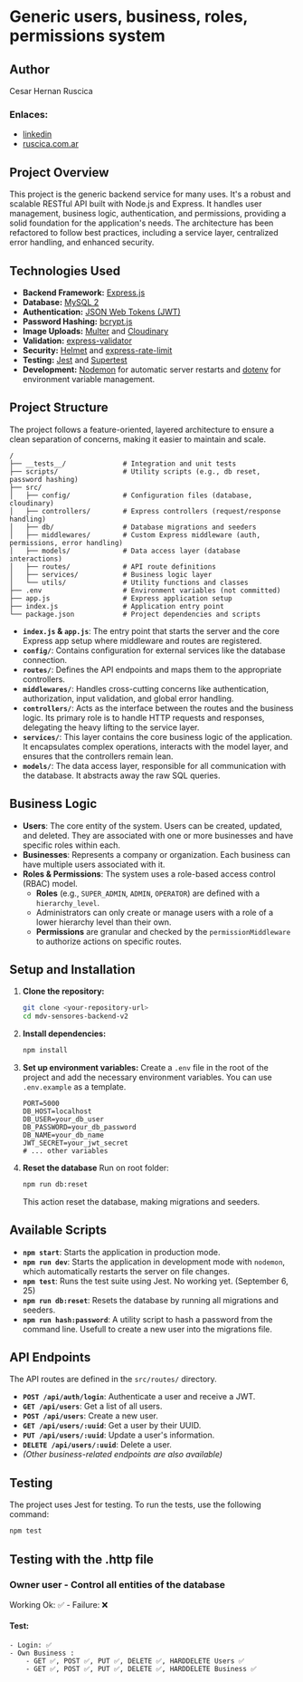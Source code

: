 # Generic users, business, roles, permissions system

## Author 
Cesar Hernan Ruscica 
### Enlaces: 
- <a href= 'https://www.linkedin.com/in/cesar-hernan-ruscica' target="_blank"> linkedin </a>
- <a href= 'https://ruscica.com.ar' target="_blank"> ruscica.com.ar </a>

## Project Overview

This project is the generic backend service for many uses. It's a robust and scalable RESTful API built with Node.js and Express. It handles user management, business logic, authentication, and permissions, providing a solid foundation for the application's needs. The architecture has been refactored to follow best practices, including a service layer, centralized error handling, and enhanced security.

## Technologies Used

- **Backend Framework:** [Express.js](https://expressjs.com/)
- **Database:** [MySQL 2](https://github.com/sidorares/node-mysql2)
- **Authentication:** [JSON Web Tokens (JWT)](https://jwt.io/)
- **Password Hashing:** [bcrypt.js](https://github.com/kelektiv/node.bcrypt.js)
- **Image Uploads:** [Multer](https://github.com/expressjs/multer) and [Cloudinary](https://cloudinary.com/)
- **Validation:** [express-validator](https://express-validator.github.io/)
- **Security:** [Helmet](https://helmetjs.github.io/) and [express-rate-limit](https://github.com/nfriedly/express-rate-limit)
- **Testing:** [Jest](https://jestjs.io/) and [Supertest](https://github.com/visionmedia/supertest)
- **Development:** [Nodemon](https://nodemon.io/) for automatic server restarts and [dotenv](https://github.com/motdotla/dotenv) for environment variable management.

## Project Structure

The project follows a feature-oriented, layered architecture to ensure a clean separation of concerns, making it easier to maintain and scale.

```
/
├── __tests__/              # Integration and unit tests
├── scripts/                # Utility scripts (e.g., db reset, password hashing)
├── src/
│   ├── config/             # Configuration files (database, cloudinary)
│   ├── controllers/        # Express controllers (request/response handling)
│   ├── db/                 # Database migrations and seeders
│   ├── middlewares/        # Custom Express middleware (auth, permissions, error handling)
│   ├── models/             # Data access layer (database interactions)
│   ├── routes/             # API route definitions
│   ├── services/           # Business logic layer
│   └── utils/              # Utility functions and classes
├── .env                    # Environment variables (not committed)
├── app.js                  # Express application setup
├── index.js                # Application entry point
└── package.json            # Project dependencies and scripts
```

- **`index.js` & `app.js`**: The entry point that starts the server and the core Express app setup where middleware and routes are registered.
- **`config/`**: Contains configuration for external services like the database connection.
- **`routes/`**: Defines the API endpoints and maps them to the appropriate controllers.
- **`middlewares/`**: Handles cross-cutting concerns like authentication, authorization, input validation, and global error handling.
- **`controllers/`**: Acts as the interface between the routes and the business logic. Its primary role is to handle HTTP requests and responses, delegating the heavy lifting to the service layer.
- **`services/`**: This layer contains the core business logic of the application. It encapsulates complex operations, interacts with the model layer, and ensures that the controllers remain lean.
- **`models/`**: The data access layer, responsible for all communication with the database. It abstracts away the raw SQL queries.

## Business Logic

- **Users**: The core entity of the system. Users can be created, updated, and deleted. They are associated with one or more businesses and have specific roles within each.
- **Businesses**: Represents a company or organization. Each business can have multiple users associated with it.
- **Roles & Permissions**: The system uses a role-based access control (RBAC) model.
    - **Roles** (e.g., `SUPER_ADMIN`, `ADMIN`, `OPERATOR`) are defined with a `hierarchy_level`.
    - Administrators can only create or manage users with a role of a lower hierarchy level than their own.
    - **Permissions** are granular and checked by the `permissionMiddleware` to authorize actions on specific routes.

## Setup and Installation

1.  **Clone the repository:**
    ```bash
    git clone <your-repository-url>
    cd mdv-sensores-backend-v2
    ```

2.  **Install dependencies:**
    ```bash
    npm install
    ```

3.  **Set up environment variables:**
    Create a `.env` file in the root of the project and add the necessary environment variables. You can use `.env.example` as a template.
    ```
    PORT=5000
    DB_HOST=localhost
    DB_USER=your_db_user
    DB_PASSWORD=your_db_password
    DB_NAME=your_db_name
    JWT_SECRET=your_jwt_secret
    # ... other variables
    ```

4. **Reset the database**
    Run on root folder:
    ```bash
    npm run db:reset
    ```
    This action reset the database, making migrations and seeders.

## Available Scripts

-   **`npm start`**: Starts the application in production mode.
-   **`npm run dev`**: Starts the application in development mode with `nodemon`, which automatically restarts the server on file changes.
-   **`npm test`**: Runs the test suite using Jest. No working yet. (September 6, 25)
-   **`npm run db:reset`**: Resets the database by running all migrations and seeders.
-   **`npm run hash:password`**: A utility script to hash a password from the command line. Usefull to create a new user into the migrations file.

## API Endpoints

The API routes are defined in the `src/routes/` directory.

-   **`POST /api/auth/login`**: Authenticate a user and receive a JWT.
-   **`GET /api/users`**: Get a list of all users.
-   **`POST /api/users`**: Create a new user.
-   **`GET /api/users/:uuid`**: Get a user by their UUID.
-   **`PUT /api/users/:uuid`**: Update a user's information.
-   **`DELETE /api/users/:uuid`**: Delete a user.
-   *(Other business-related endpoints are also available)*

## Testing

The project uses Jest for testing. To run the tests, use the following command:

```bash
npm test
```

## Testing with the .http file

### Owner user - Control all entities of the database

Working Ok: ✅  -  Failure: ❌

#### Test:
    - Login: ✅
    - Own Business : 
        - GET ✅, POST ✅, PUT ✅, DELETE ✅, HARDDELETE Users ✅
        - GET ✅, POST ✅, PUT ✅, DELETE ✅, HARDDELETE Business ✅